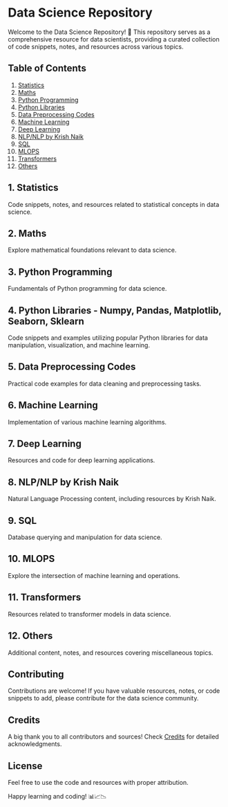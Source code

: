 # Data Science Repository

Welcome to the Data Science Repository! 🚀 This repository serves as a comprehensive resource for data scientists, providing a curated collection of code snippets, notes, and resources across various topics.

## Table of Contents

1. [Statistics](#1-statistics)
2. [Maths](#2-maths)
3. [Python Programming](#3-python-programming)
4. [Python Libraries](#4-python-libraries---numpy-pandas-matplotlib-seaborn-sklearn)
5. [Data Preprocessing Codes](#5-data-preprocessing-codes)
6. [Machine Learning](#6-machine-learning)
7. [Deep Learning](#7-deep-learning)
8. [NLP/NLP by Krish Naik](#8-nlpnlp-by-krish-naik)
9. [SQL](#9-sql)
10. [MLOPS](#10-mlops)
11. [Transformers](#11-transformers)
12. [Others](#12-others)

## 1. Statistics

Code snippets, notes, and resources related to statistical concepts in data science.

## 2. Maths

Explore mathematical foundations relevant to data science.

## 3. Python Programming

Fundamentals of Python programming for data science.

## 4. Python Libraries - Numpy, Pandas, Matplotlib, Seaborn, Sklearn

Code snippets and examples utilizing popular Python libraries for data manipulation, visualization, and machine learning.

## 5. Data Preprocessing Codes

Practical code examples for data cleaning and preprocessing tasks.

## 6. Machine Learning

Implementation of various machine learning algorithms.

## 7. Deep Learning

Resources and code for deep learning applications.

## 8. NLP/NLP by Krish Naik

Natural Language Processing content, including resources by Krish Naik.

## 9. SQL

Database querying and manipulation for data science.

## 10. MLOPS

Explore the intersection of machine learning and operations.

## 11. Transformers

Resources related to transformer models in data science.

## 12. Others

Additional content, notes, and resources covering miscellaneous topics.

## Contributing

Contributions are welcome! If you have valuable resources, notes, or code snippets to add, please contribute for the data science community.

## Credits

A big thank you to all contributors and sources! Check [Credits](credits.md) for detailed acknowledgments.

## License

 Feel free to use the code and resources with proper attribution.

Happy learning and coding! 📊📈📉
